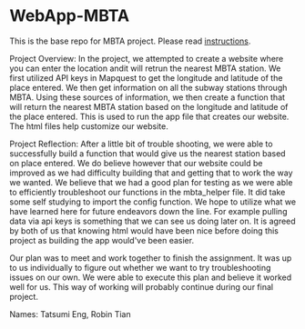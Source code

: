 # WebApp-MBTA
 This is the base repo for MBTA project. Please read [instructions](instructions.md). 

Project Overview:
In the project, we attempted to create a website where you can enter the location andit will retrun the nearest MBTA station. We first utilized API keys in Mapquest to get the longitude and latitude of the place entered. We then get information on all the subway stations through MBTA. Using these sources of information, we then create a function that will return the nearest MBTA station based on the longitude and latitude of the place entered. This is used to run the app file that creates our website. The html files help customize our website. 

Project Reflection:
After a little bit of trouble shooting, we were able to successfully build a function that would give us the nearest station based on place entered. We do believe however that our website could be improved as we had difficulty building that and getting that to work the way we wanted. We believe that we had a good plan for testing as we were able to efficiently troubleshoot our functions in the mbta_helper file. It did take some self studying to import the config function. We hope to utilize what we have learned here for future endeavors down the line. For example pulling data via api keys is something that we can see us doing later on. It is agreed by both of us that knowing html would have been nice before doing this project as building the app would've been easier. 

Our plan was to meet and work together to finish the assignment. It was up to us individually to figure out whether we want to try troubleshooting issues on our own. We were able to execute this plan and believe it worked well for us. This way of working will probably continue during our final project. 

Names: Tatsumi Eng, Robin Tian